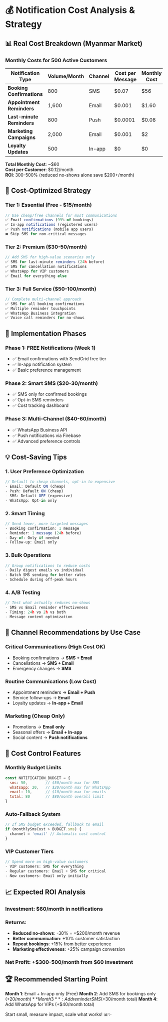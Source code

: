 # 💰 Notification Cost Analysis & Strategy

## 📊 **Real Cost Breakdown (Myanmar Market)**

### **Monthly Costs for 500 Active Customers**

| Notification Type | Volume/Month | Channel | Cost per Message | Monthly Cost |
|-------------------|--------------|---------|------------------|--------------|
| **Booking Confirmations** | 800 | SMS | $0.07 | $56 |
| **Appointment Reminders** | 1,600 | Email | $0.001 | $1.60 |
| **Last-minute Reminders** | 800 | Push | $0.0001 | $0.08 |
| **Marketing Campaigns** | 2,000 | Email | $0.001 | $2 |
| **Loyalty Updates** | 500 | In-app | $0 | $0 |

**Total Monthly Cost**: ~$60  
**Cost per Customer**: $0.12/month  
**ROI**: 300-500% (reduced no-shows alone save $200+/month)

## 🎯 **Cost-Optimized Strategy**

### **Tier 1: Essential (Free - $15/month)**
```javascript
// Use cheap/free channels for most communications
✅ Email confirmations (99% of bookings)
✅ In-app notifications (registered users)
✅ Push notifications (mobile app users)
❌ Skip SMS for non-critical messages
```

### **Tier 2: Premium ($30-50/month)**
```javascript
// Add SMS for high-value scenarios only
✅ SMS for last-minute reminders (24h before)
✅ SMS for cancellation notifications
✅ WhatsApp for VIP customers
✅ Email for everything else
```

### **Tier 3: Full Service ($50-100/month)**
```javascript
// Complete multi-channel approach
✅ SMS for all booking confirmations
✅ Multiple reminder touchpoints
✅ WhatsApp Business integration
✅ Voice call reminders for no-shows
```

## 🚀 **Implementation Phases**

### **Phase 1: FREE Notifications (Week 1)**
- ✅ Email confirmations with SendGrid free tier
- ✅ In-app notification system
- ✅ Basic preference management

### **Phase 2: Smart SMS ($20-30/month)**
- ✅ SMS only for confirmed bookings
- ✅ Opt-in SMS reminders
- ✅ Cost tracking dashboard

### **Phase 3: Multi-Channel ($40-60/month)**
- ✅ WhatsApp Business API
- ✅ Push notifications via Firebase
- ✅ Advanced preference controls

## 💡 **Cost-Saving Tips**

### **1. User Preference Optimization**
```javascript
// Default to cheap channels, opt-in to expensive
- Email: Default ON (cheap)
- Push: Default ON (cheap)  
- SMS: Default OFF (expensive)
- WhatsApp: Opt-in only
```

### **2. Smart Timing**
```javascript
// Send fewer, more targeted messages
- Booking confirmation: 1 message
- Reminder: 1 message (24h before)
- Day-of: Only if needed
- Follow-up: Email only
```

### **3. Bulk Operations**
```javascript
// Group notifications to reduce costs
- Daily digest emails vs individual
- Batch SMS sending for better rates
- Schedule during off-peak hours
```

### **4. A/B Testing**
```javascript
// Test what actually reduces no-shows
- SMS vs Email reminder effectiveness
- Timing: 24h vs 2h vs both
- Message content optimization
```

## 📱 **Channel Recommendations by Use Case**

### **Critical Communications** (High Cost OK)
- Booking confirmations → **SMS + Email**
- Cancellations → **SMS + Email**
- Emergency changes → **SMS**

### **Routine Communications** (Low Cost)
- Appointment reminders → **Email + Push**
- Service follow-ups → **Email**
- Loyalty updates → **In-app + Email**

### **Marketing** (Cheap Only)
- Promotions → **Email only**
- Seasonal offers → **Email + In-app**
- Social content → **Push notifications**

## 🔄 **Cost Control Features**

### **Monthly Budget Limits**
```javascript
const NOTIFICATION_BUDGET = {
  sms: 50,        // $50/month max for SMS
  whatsapp: 20,   // $20/month max for WhatsApp
  email: 10,      // $10/month max for emails
  total: 80       // $80/month overall limit
}
```

### **Auto-Fallback System**
```javascript
// If SMS budget exceeded, fallback to email
if (monthlySmsCost > BUDGET.sms) {
  channel = 'email' // Automatic cost control
}
```

### **VIP Customer Tiers**
```javascript
// Spend more on high-value customers
- VIP customers: SMS for everything
- Regular customers: Email + SMS for critical
- New customers: Email only initially
```

## 📈 **Expected ROI Analysis**

### **Investment**: $60/month in notifications
### **Returns**:
- **Reduced no-shows**: -30% = +$200/month revenue
- **Better communication**: +10% customer satisfaction
- **Repeat bookings**: +15% from better experience
- **Marketing effectiveness**: +25% campaign conversion

### **Net Profit**: +$300-500/month from $60 investment

## 🏆 **Recommended Starting Point**

**Month 1**: Email + In-app only (Free)
**Month 2**: Add SMS for bookings only (+$20/month)
**Month 3**: Add reminder SMS (+$30/month total)
**Month 4**: Add WhatsApp for VIPs (+$40/month total)

Start small, measure impact, scale what works! 📊✨
